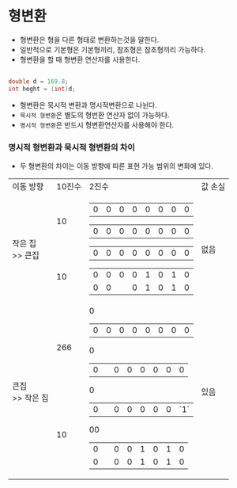 # 형변환

- 형변환은 형을 다른 형태로 변환하는것을 말한다.
- 일반적으로 기본형은 기본형끼리, 참조형은 잠초형끼리 가능하다.
- 형변환을 할 때 형변환 연산자를 사용한다.

```java

double d = 169.8;
int heght = (int)d;

```
- 형변환은 묵시적 변환과 명시적변환으로 나뉜다.
- `묵시적 형변환`은 별도의 형번환 연산자 없이 가능하다.
- `명시적 형변환`은 반드시 형변환연산자를 사용해야 한다.


### 명시적 형변환과 묵시적 형변환의 차이

- 두 형변환의 차이는 이동 방향에 따른 표현 가능 범위의 변화에 있다.

<table>
  <tr>
    <td>이동 방향</td>
    <td>10진수</td>
    <td>2진수</td>
    <td>값 손실</td>
  </tr>
  <tr>
    <td rowspan="2">작은 집 <br> >> 큰집</td>
    <td>10</td>
    <td rowspan="2">
      <table><tr>
        <td>0</td><td>0</td><td>0</td><td>0</td><td>0</td><td>0</td><td>0</td><td>0</td>
      </tr></table>
      <table><tr>
        <td>0</td><td>0</td><td>0</td><td>0</td><td>0</td><td>0</td><td>0</td><td>0</td>
      </tr></table>
      <table><tr>
        <td>0</td><td>0</td><td>0</td><td>0</td><td>0</td><td>0</td><td>0</td><td>0</td>
      </tr></table>
      <table>
        <tr>
          <td>0</td><td>0</td><td>0</td><td>0</td><td>1</td><td>0</td><td>1</td><td>0</td>
        </tr>
        <tr>
          <td>0</td><td>0</td><td></td><td>0</td><td>1</td><td>0</td><td>1</td><td>0</td>
        </tr>
      </table>
    </td>
    <td rowspan="2"> 없음</td>
  </tr>
  <tr>
    <td>10</td>
  </tr>
  <tr>
    <td rowspan="2">큰집 <br> >> 작은 집</td>
    <td>266</td>
    <td rowspan="2">
      <table>
      <tr>
        <td>0</td><td>0</td>0<td>0</td><td>0</td><td>0</td><td>0</td><td>0</td><td>0</td>
      </tr>
      </table>
      <table>
      <tr>
        <td>0</td><td></td>0<td>0</td><td>0</td><td>0</td><td>0</td><td>0</td><td>0</td>
      </tr>
      </table>
      <table><tr>
        <td>0</td><td></td>0<td>0</td><td>0</td><td>0</td><td>0</td><td>0</td><td>`1`</td>
      </tr></table>
      <table>
        <tr>
          <td>0</td><td></td>0<td>0</td><td>0</td><td>1</td><td>0</td><td>1</td><td>0</td>
        </tr>
        <tr>
          <td>0</td><td></td>0<td>0</td><td>0</td><td>1</td><td>0</td><td>1</td><td>0</td>
        </tr>
      </table>
    </td>
    <td rowspan="2"> 있음</td>
  </tr>
  <tr>
    <td>10</td>
  </tr>
</table>
